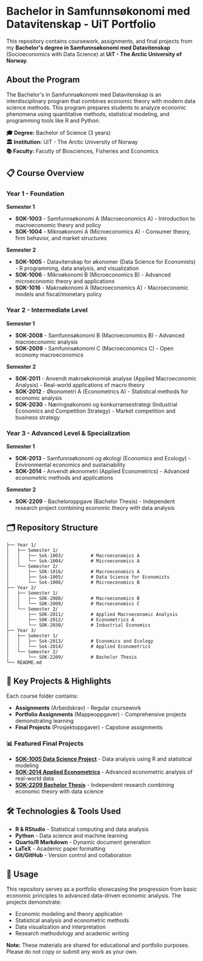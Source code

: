 # Bachelor in Samfunnsøkonomi med Datavitenskap - UiT Portfolio

This repository contains coursework, assignments, and final projects from my **Bachelor's degree in Samfunnsøkonomi med Datavitenskap** (Socioeconomics with Data Science) at **UiT - The Arctic University of Norway**.

## About the Program

The Bachelor's in Samfunnsøkonomi med Datavitenskap is an interdisciplinary program that combines economic theory with modern data science methods. This program prepares students to analyze economic phenomena using quantitative methods, statistical modeling, and programming tools like R and Python.

**🎓 Degree:** Bachelor of Science (3 years)  
**🏛️ Institution:** UiT - The Arctic University of Norway  
**📚 Faculty:** Faculty of Biosciences, Fisheries and Economics  

## 📋 Course Overview

### Year 1 - Foundation
**Semester 1**
- **SOK-1003** - Samfunnsøkonomi A (Macroeconomics A) - Introduction to macroeconomic theory and policy
- **SOK-1004** - Mikroøkonomi A (Microeconomics A) - Consumer theory, firm behavior, and market structures

**Semester 2**  
- **SOK-1005** - Datavitenskap for økonomer (Data Science for Economists) - R programming, data analysis, and visualization
- **SOK-1006** - Mikroøkonomi B (Microeconomics B) - Advanced microeconomic theory and applications
- **SOK-1016** - Makroøkonomi A (Macroeconomics A) - Macroeconomic models and fiscal/monetary policy

### Year 2 - Intermediate Level
**Semester 1**
- **SOK-2008** - Samfunnsøkonomi B (Macroeconomics B) - Advanced macroeconomic analysis
- **SOK-2009** - Samfunnsøkonomi C (Macroeconomics C) - Open economy macroeconomics

**Semester 2**
- **SOK-2011** - Anvendt makroøkonomisk analyse (Applied Macroeconomic Analysis) - Real-world applications of macro theory
- **SOK-2012** - Økonometri A (Econometrics A) - Statistical methods for economic analysis
- **SOK-2030** - Næringsøkonomi og konkurransestrategi (Industrial Economics and Competition Strategy) - Market competition and business strategy

### Year 3 - Advanced Level & Specialization
**Semester 1**
- **SOK-2013** - Samfunnsøkonomi og økologi (Economics and Ecology) - Environmental economics and sustainability
- **SOK-2014** - Anvendt økonometri (Applied Econometrics) - Advanced econometric methods and applications

**Semester 2**
- **SOK-2209** - Bacheloroppgave (Bachelor Thesis) - Independent research project combining economic theory with data analysis

## 🗂️ Repository Structure

```
├── Year 1/
│   ├── Semester 1/
│   │   ├── Sok-1003/          # Macroeconomics A
│   │   └── Sok-1004/          # Microeconomics A
│   └── Semester 2/
│       ├── SOK-1016/          # Macroeconomics A
│       ├── Sok-1005/          # Data Science for Economists
│       └── Sok-1006/          # Microeconomics B
├── Year 2/
│   ├── Semester 1/
│   │   ├── SOK-2008/          # Macroeconomics B
│   │   └── SOK-2009/          # Macroeconomics C
│   └── Semester 2/
│       ├── SOK-2011/          # Applied Macroeconomic Analysis
│       ├── SOK-2012/          # Econometrics A
│       └── SOK-2030/          # Industrial Economics
├── Year 3/
│   ├── Semester 1/
│   │   ├── Sok-2013/          # Economics and Ecology
│   │   └── Sok-2014/          # Applied Econometrics
│   └── Semester 2/
│       └── SOK-2209/          # Bachelor Thesis
└── README.md
```

## 🎯 Key Projects & Highlights

Each course folder contains:
- **Assignments** (Arbeidskrav) - Regular coursework
- **Portfolio Assignments** (Mappeoppgaver) - Comprehensive projects demonstrating learning
- **Final Projects** (Prosjektoppgaver) - Capstone assignments

### 📊 Featured Final Projects

- **[SOK-1005 Data Science Project](Year%201/Semester%202/Sok-1005/Project/)** - Data analysis using R and statistical modeling
- **[SOK-2014 Applied Econometrics](Year%203/Semester%201/Sok-2014/)** - Advanced econometric analysis of real-world data
- **[SOK-2209 Bachelor Thesis](Year%203/Semester%202/28_35_SOK2209_Bacheloroppgave_V25.pdf)** - Independent research combining economic theory with data science

## 🛠️ Technologies & Tools Used

- **R & RStudio** - Statistical computing and data analysis
- **Python** - Data science and machine learning
- **Quarto/R Markdown** - Dynamic document generation
- **LaTeX** - Academic paper formatting
- **Git/GitHub** - Version control and collaboration

## 📖 Usage

This repository serves as a portfolio showcasing the progression from basic economic principles to advanced data-driven economic analysis. The projects demonstrate:

- Economic modeling and theory application
- Statistical analysis and econometric methods
- Data visualization and interpretation
- Research methodology and academic writing

**Note:** These materials are shared for educational and portfolio purposes. Please do not copy or submit any work as your own.
